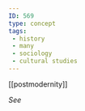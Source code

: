 ```yaml
---
ID: 569
type: concept
tags: 
 - history
 - many
 - sociology
 - cultural studies
---
```


[[postmodernity]]

 *See*
